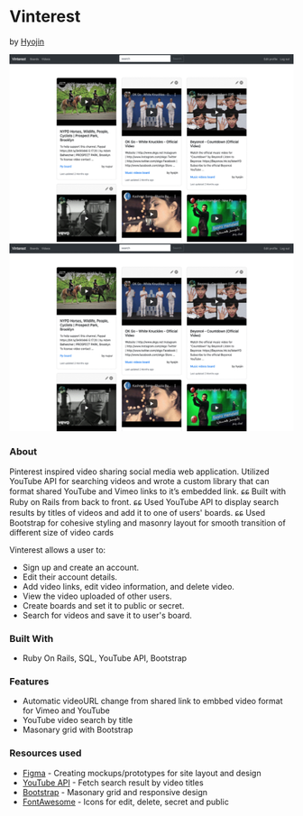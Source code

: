 # Vinterest #
by [Hyojin](https://github.com/jinnic)

![](vinterest.gif)
<kbd>
  <img src="public/vinterest.gif">  
</kbd>

### About ###

Pinterest inspired video sharing social media web
application. Utilized YouTube API for searching videos
and wrote a custom library that can format shared
YouTube and Vimeo links to it’s embedded link.
ɕɕ Built with Ruby on Rails from back to front.
ɕɕ Used YouTube API to display search results by titles
of videos and add it to one of users' boards.
ɕɕ Used Bootstrap for cohesive styling and masonry
layout for smooth transition of different size of video
cards

Vinterest allows a user to:
* Sign up and create an account.
* Edit their account details.
* Add video links, edit video information, and delete video.
* View the video uploaded of other users.
* Create boards and set it to public or secret.
* Search for videos and save it to user's board.


### Built With ###
* Ruby On Rails, SQL, YouTube API, Bootstrap

### Features ###
* Automatic videoURL change from shared link to embbed video format for Vimeo and YouTube
* YouTube video search by title
* Masonary grid with Bootstrap

### Resources used ###
* [Figma](https://www.figma.com/) - Creating mockups/prototypes for site layout and design
* [YouTube API](https://developers.google.com/youtube/v3) - Fetch search result by video titles
* [Bootstrap](https://getbootstrap.com/) - Masonary grid and responsive design
* [FontAwesome](FontAwesome) - Icons for edit, delete, secret and public

